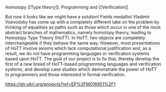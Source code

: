 Homotopy [[Type theory]]: Programming and [[Verification]]

But now it looks like we might have a solution! Fields medallist
Vladimir Voevodsky has come up with a completely different take on the
problem by thinking of equalities as paths such as those which occur
in one of the most abstract branches of mathematics, namely homotopy
theory, leading to Homotopy Type Theory (HoTT). In HoTT, two objects
are completely interchangeable if they behave the same way. However,
most presentations of HoTT involve axioms which lack computational
justification and, as a result, we do not have programming languages
or verification systems based upon HoTT. The goal of our project is
to fix that, thereby develop the first of a new breed of HoTT-based
programming languages and verification systems, and develop case
studies which demonstrate the power of HoTT to programmers and
those interested in formal verification.

https://gtr.ukri.org/projects?ref=EP%2FM016951%2F1